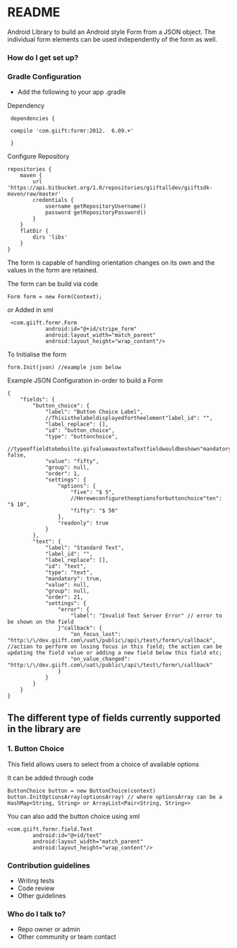 # README #

Android Library to build an Android style Form from a JSON object.
The individual form elements can be used independently of the form as well.

### How do I get set up? ###

### Gradle Configuration
* Add the following to your app .gradle 

Dependency 
```
 dependencies {

 compile 'com.giift:formr:2012.  6.09.+'

 }

```
Configure Repository
```
repositories {
    maven {
        url 'https://api.bitbucket.org/1.0/repositories/giiftalldev/giiftsdk-maven/raw/master'
        credentials {
            username getRepositoryUsername()
            password getRepositoryPassword()
        }
    }
    flatDir {
        dirs 'libs'
    }
}

```
The form is capable of handling orientation changes on its own and the values in the form are retained.

The form can be build via code 
```
Form form = new Form(Context);
```

or Added in xml

```
 <com.giift.formr.Form
            android:id="@+id/stripe_form"
            android:layout_width="match_parent"
            android:layout_height="wrap_content"/>
```
To Initialise the form

```
form.Init(json) //example json below
```
Example JSON Configuration in-order to build a Form
```
{
	"fields": {
		"button_choice": {
			"label": "Button Choice Label",
			//Thisisthelabeldisplayedfortheelement"label_id": "",
			"label_replace": [],
			"id": "button_choice",
			"type": "buttonchoice",
			//typeoffieldtobebuilte.gifvaluewastextaTextfieldwouldbeshown"mandatory": false,
			"value": "fifty",
			"group": null,
			"order": 1,
			"settings": {
				"options": {
					"five": "$ 5",
					//Hereweconfiguretheoptionsforbuttonchoice"ten": "$ 10",
					"fifty": "$ 50"
				},
				"readonly": true
			}
		},
		"text": {
			"label": "Standard Text",
			"label_id": "",
			"label_replace": [],
			"id": "text",
			"type": "text",
			"mandatory": true,
			"value": null,
			"group": null,
			"order": 21,
			"settings": {
				"error": {
					"label": "Invalid Text Server Error" // error to be shown on the field
				}"callback": {
					"on_focus_lost": "http:\/\/dev.giift.com\/uat\/public\/api\/test\/formr\/callback", //action to perform on losing focus in this field; the action can be updating the field value or adding a new field below this field etc;  
					"on_value_changed": "http:\/\/dev.giift.com\/uat\/public\/api\/test\/formr\/callback"
				}
			}
		}
	}
}
```

## The different type of fields currently supported in the library are ## 

### 1. Button Choice ###

This field allows users to select from a choice of available options

It can be added through code

```
ButtonChoice button = new ButtonChoice(context)
button.InitOptionsArray(optionsArray) // where optionsArray can be a HashMap<String, String> or ArrayList<Pair<String, String>>
```

You can also add the button choice using xml

```
<com.giift.formr.field.Text
        android:id="@+id/text"
        android:layout_width="match_parent"
        android:layout_height="wrap_content"/>
```
### Contribution guidelines ###

* Writing tests
* Code review
* Other guidelines

### Who do I talk to? ###

* Repo owner or admin
* Other community or team contact